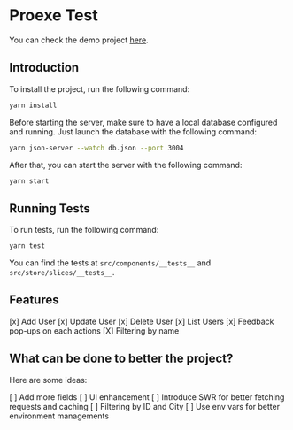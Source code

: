 # Proexe Test

You can check the demo project [here](https://condescending-feynman-50f6e5.netlify.app/).

## Introduction

To install the project, run the following command:

```bash
yarn install
```

Before starting the server, make sure to have a local database configured and running.
Just launch the database with the following command:

```bash
yarn json-server --watch db.json --port 3004
```

After that, you can start the server with the following command:

```bash
yarn start
```

## Running Tests

To run tests, run the following command:

```bash
yarn test
```

You can find the tests at `src/components/__tests__` and `src/store/slices/__tests__`.

## Features

[x] Add User
[x] Update User
[x] Delete User
[x] List Users
[x] Feedback pop-ups on each actions
[X] Filtering by name

## What can be done to better the project?

Here are some ideas:

[ ] Add more fields
[ ] UI enhancement
[ ] Introduce SWR for better fetching requests and caching
[ ] Filtering by ID and City
[ ] Use env vars for better environment managements
